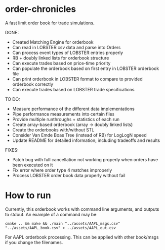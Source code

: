 # order-chronicles
A fast limit order book for trade simulations.

DONE:
- Created Matching Engine for orderbook
- Can read in LOBSTER csv data and parse into Orders
- Can process event types of LOBSTER entries properly
- RB + doubly linked lists for orderbook structure
- Can execute trades based on price-time priority
- Can populate the orderbook based on first entry in LOBSTER orderbook file
- Can print orderbook in LOBSTER format to compare to provided orderbook correctly
- Can execute trades based on LOBSTER trade specifications

TO DO:
- Measure performance of the different data implementations
- Pipe performance measurements into certain files
- Provide multiple runthroughs + statistics of each run
- Create array-based orderbook (array -> doubly linked lists)
- Create the orderbooks with/without STL
- Consider Van Emde Boas Tree (instead of RB) for LogLogN speed
- Update README for detailed information, including tradeoffs and results

FIXES: 
- Patch bug with full cancellation not working properly when orders have been executed on it
- Fix error where order type 4 matches improperly
- Process LOBSTER order book data properly without fail

# How to run

Currently, this orderbook works with command line arguments, and outputs to stdout. An example of a command may be
```
cmake .. && make && ./main "../assets/AAPL_msgs.csv" "../assets/AAPL_book.csv" > ../assets/AAPL_out.csv
```
For AAPL orderbook processing. This can be applied with other book/msgs if you change the filenames.

